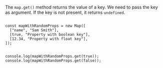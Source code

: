 The `map.get()` method
returns the value of a key.
We need to pass the key as argument.
If the key is not present,
it returns `undefined`.

<codeblock language="javascript" type="lesson">
<code>
const mapWithRandomProps = new Map([
  ["name", "Sam Smith"],
  [true, "Property with boolean key"],
  [12.34, "Property with float key"],
]);

console.log(mapWithRandomProps.get(true));
console.log(mapWithRandomProps.get(false));
</code>
</codeblock>